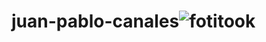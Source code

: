 # juan-pablo-canales![fotitook](https://github.com/diplomado-infografia/juan-pablo-canales/assets/137964679/2b7d15e2-c11a-4868-a0f3-76760e207cdf)
